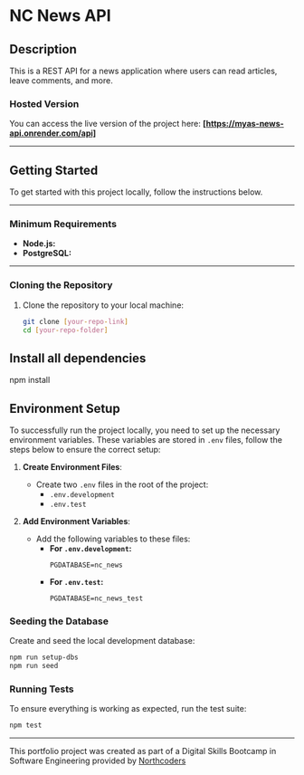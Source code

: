 # NC News API

## Description
This is a REST API for a news application where users can read articles, leave comments, and more.  

### Hosted Version

You can access the live version of the project here: **[https://myas-news-api.onrender.com/api]**

---

## Getting Started

To get started with this project locally, follow the instructions below.

---

### Minimum Requirements

- **Node.js:**
- **PostgreSQL:** 

---

### Cloning the Repository

1. Clone the repository to your local machine:

   ```bash
   git clone [your-repo-link]
   cd [your-repo-folder]

## Install all dependencies

npm install

## Environment Setup

To successfully run the project locally, you need to set up the necessary environment variables. These variables are stored in `.env` files, follow the steps below to ensure the correct setup:

1. **Create Environment Files**: 
   - Create two `.env` files in the root of the project:
     - `.env.development`
     - `.env.test`

2. **Add Environment Variables**:
   - Add the following variables to these files:
     - **For `.env.development`:**
       ```env
       PGDATABASE=nc_news
       ```
     - **For `.env.test`:**
       ```env
       PGDATABASE=nc_news_test
       ```
       
### Seeding the Database

Create and seed the local development database:

```bash
npm run setup-dbs
npm run seed
```
### Running Tests

To ensure everything is working as expected, run the test suite:

```bash
npm test
```
---

This portfolio project was created as part of a Digital Skills Bootcamp in Software Engineering provided by [Northcoders](https://northcoders.com/)
